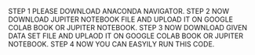 STEP 1 PLEASE DOWNLOAD ANACONDA NAVIGATOR.
STEP 2 NOW DOWNLOAD JUPITER NOTEBOOK FILE AND UPLOAD IT ON GOOGLE COLAB BOOK OR JUPITER NOTEBOOK.
STEP 3 NOW DOWNLOAD GIVEN DATA SET FILE AND UPLAOD IT ON GOOGLE COLAB BOOK OR JUPITER NOTEBOOK.
STEP 4 NOW YOU CAN EASYILY RUN THIS CODE.

